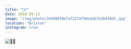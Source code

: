 ```yaml
---
title: "🧟‍♂️"
date: 2018-09-12
image: "/img/photo/16488038efaf2274756edeb7e3b439d5.jpg"
location: "Brixton"
instagram: true
---
```


![🧟‍♂️](/img/photo/16488038efaf2274756edeb7e3b439d5.jpg)
